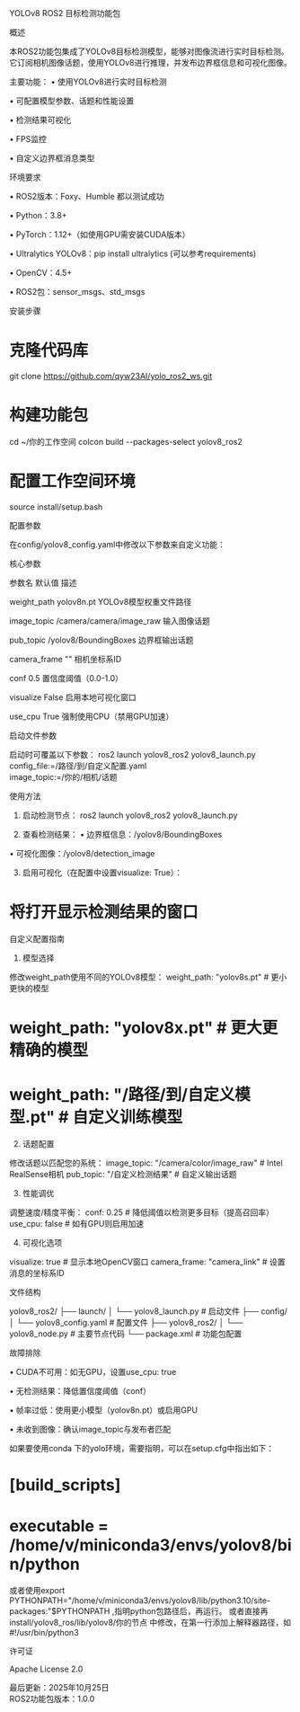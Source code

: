 YOLOv8 ROS2 目标检测功能包

概述

本ROS2功能包集成了YOLOv8目标检测模型，能够对图像流进行实时目标检测。它订阅相机图像话题，使用YOLOv8进行推理，并发布边界框信息和可视化图像。

主要功能：
• 使用YOLOv8进行实时目标检测

• 可配置模型参数、话题和性能设置

• 检测结果可视化

• FPS监控

• 自定义边界框消息类型

环境要求

• ROS2版本：Foxy、Humble 都以测试成功

• Python：3.8+

• PyTorch：1.12+（如使用GPU需安装CUDA版本）

• Ultralytics YOLOv8：pip install ultralytics (可以参考requirements)

• OpenCV：4.5+

• ROS2包：sensor_msgs、std_msgs

安装步骤

# 克隆代码库
git clone https://github.com/qyw23AI/yolo_ros2_ws.git

# 构建功能包
cd ~/你的工作空间
colcon build --packages-select yolov8_ros2

# 配置工作空间环境
source install/setup.bash


配置参数

在config/yolov8_config.yaml中修改以下参数来自定义功能：

核心参数

参数名 默认值 描述

weight_path yolov8n.pt YOLOv8模型权重文件路径

image_topic /camera/camera/image_raw 输入图像话题

pub_topic /yolov8/BoundingBoxes 边界框输出话题

camera_frame "" 相机坐标系ID

conf 0.5 置信度阈值（0.0-1.0）

visualize False 启用本地可视化窗口

use_cpu True 强制使用CPU（禁用GPU加速）

启动文件参数

启动时可覆盖以下参数：
ros2 launch yolov8_ros2 yolov8_launch.py \
    config_file:=/路径/到/自定义配置.yaml \
    image_topic:=/你的/相机/话题


使用方法

1. 启动检测节点：
ros2 launch yolov8_ros2 yolov8_launch.py


2. 查看检测结果：
• 边界框信息：/yolov8/BoundingBoxes

• 可视化图像：/yolov8/detection_image

3. 启用可视化（在配置中设置visualize: True）：
# 将打开显示检测结果的窗口


自定义配置指南

1. 模型选择

修改weight_path使用不同的YOLOv8模型：
weight_path: "yolov8s.pt"  # 更小更快的模型
# weight_path: "yolov8x.pt"  # 更大更精确的模型
# weight_path: "/路径/到/自定义模型.pt"  # 自定义训练模型


2. 话题配置

修改话题以匹配您的系统：
image_topic: "/camera/color/image_raw"  # Intel RealSense相机
pub_topic: "/自定义检测结果"  # 自定义输出话题


3. 性能调优

调整速度/精度平衡：
conf: 0.25  # 降低阈值以检测更多目标（提高召回率）
use_cpu: false  # 如有GPU则启用加速


4. 可视化选项

visualize: true  # 显示本地OpenCV窗口
camera_frame: "camera_link"  # 设置消息的坐标系ID


文件结构


yolov8_ros2/
├── launch/
│   └── yolov8_launch.py          # 启动文件
├── config/
│   └── yolov8_config.yaml        # 配置文件
├── yolov8_ros2/
│   └── yolov8_node.py            # 主要节点代码
└── package.xml                   # 功能包配置


故障排除

• CUDA不可用：如无GPU，设置use_cpu: true

• 无检测结果：降低置信度阈值（conf）

• 帧率过低：使用更小模型（yolov8n.pt）或启用GPU

• 未收到图像：确认image_topic与发布者匹配

如果要使用conda 下的yolo环境，需要指明，可以在setup.cfg中指出如下：
# [build_scripts]
# executable = /home/v/miniconda3/envs/yolov8/bin/python
或者使用export PYTHONPATH="/home/v/miniconda3/envs/yolov8/lib/python3.10/site-packages:"$PYTHONPATH ,指明python包路径后，再运行。
或者直接再install/yolov8_ros/lib/yolov8/你的节点 中修改，在第一行添加上解释器路径，如#!/usr/bin/python3


许可证

Apache License 2.0

最后更新：2025年10月25日  
ROS2功能包版本：1.0.0